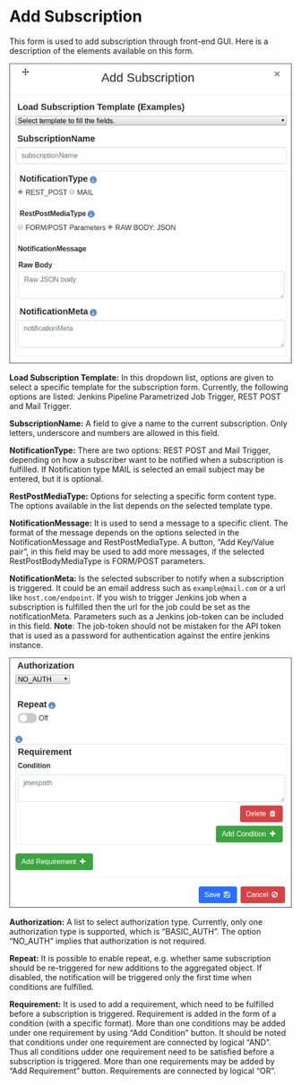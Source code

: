 # Add Subscription

This form is used to add subscription through front-end GUI. Here is a
description of the elements available on this form.

<img src="images/subscription_add_form1.png">
</img>

**Load Subscription Template:** In this dropdown list, options are given to
select a specific template for the subscription form. Currently, the following
options are listed: Jenkins Pipeline Parametrized Job Trigger, REST POST and
Mail Trigger.

**SubscriptionName:** A field to give a name to the current subscription. Only
letters, underscore and numbers are allowed in this field.

**NotificationType:** There are two options: REST POST and
Mail Trigger, depending on how a subscriber want to be notified when a
subscription is fulfilled. If Notification type MAIL is selected an email
subject may be entered, but it is optional.

**RestPostMediaType:** Options for selecting a
specific form content type. The options available in the list depends on the
selected template type.

**NotificationMessage:** It is used to send a message to a specific client. The
format of the message depends on the options selected in the NotificationMessage
and RestPostMediaType. A button, “Add Key/Value pair”, in this field may be
used to add more messages, if the selected RestPostBodyMediaType is FORM/POST
parameters.

**NotificationMeta:** Is the selected subscriber to notify when a subscription
is triggered. It could be an email address such as `example@mail.com` or a url
like `host.com/endpoint`. If you wish to trigger Jenkins job when a subscription
is fulfilled then the url for the job could be set as the notificationMeta.
Parameters such as a Jenkins job-token can be included in this field.
**Note**: The job-token should not be mistaken for the API token that is
used as a password for authentication against the entire jenkins instance.

<img src="images/subscription_add_form2.png">
</img>

**Authorization:** A list to select authorization type. Currently, only one
authorization type is supported, which is “BASIC_AUTH”. The option “NO_AUTH”
implies that authorization is not required.

**Repeat:** It is possible to enable repeat, e.g. whether same subscription
should be re-triggered for new additions to the aggregated object. If disabled,
the notification will be triggered only the first time when conditions are
fulfilled.

**Requirement:** It is used to add a requirement, which need to be fulfilled
before a subscription is triggered. Requirement is added in the form of a
condition (with a specific format). More than one conditions may be added under
one requirement by using “Add Condition” button. It should be noted that
conditions under one requirement are connected by logical “AND”. Thus all
conditions udder one requirement need to be satisfied before a subscription is
triggered. More than one requirements may be added by “Add Requirement” button.
Requirements are connected by logical “OR”.
